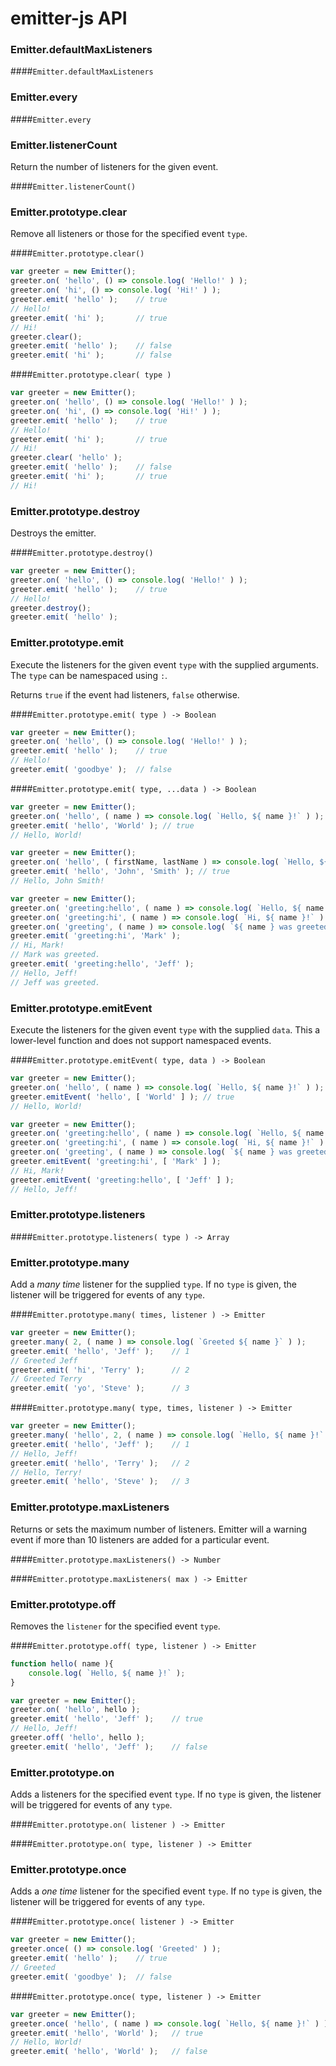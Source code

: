 # emitter-js API

### Emitter.defaultMaxListeners

####`Emitter.defaultMaxListeners`

### Emitter.every

####`Emitter.every`

### Emitter.listenerCount

Return the number of listeners for the given event.

####`Emitter.listenerCount()`

### Emitter.prototype.clear

Remove all listeners or those for the specified event `type`.

####`Emitter.prototype.clear()`

```javascript
var greeter = new Emitter();
greeter.on( 'hello', () => console.log( 'Hello!' ) );
greeter.on( 'hi', () => console.log( 'Hi!' ) );
greeter.emit( 'hello' );    // true
// Hello!
greeter.emit( 'hi' );       // true
// Hi!
greeter.clear();
greeter.emit( 'hello' );    // false
greeter.emit( 'hi' );       // false
```

####`Emitter.prototype.clear( type )`

```javascript
var greeter = new Emitter();
greeter.on( 'hello', () => console.log( 'Hello!' ) );
greeter.on( 'hi', () => console.log( 'Hi!' ) );
greeter.emit( 'hello' );    // true
// Hello!
greeter.emit( 'hi' );       // true
// Hi!
greeter.clear( 'hello' );
greeter.emit( 'hello' );    // false
greeter.emit( 'hi' );       // true
// Hi!
```

### Emitter.prototype.destroy

Destroys the emitter.

####`Emitter.prototype.destroy()`

```javascript
var greeter = new Emitter();
greeter.on( 'hello', () => console.log( 'Hello!' ) );
greeter.emit( 'hello' );    // true
// Hello!
greeter.destroy();
greeter.emit( 'hello' );
```

### Emitter.prototype.emit

Execute the listeners for the given event `type` with the supplied arguments. The `type` can be namespaced using `:`.

Returns `true` if the event had listeners, `false` otherwise.

####`Emitter.prototype.emit( type ) -> Boolean`

```javascript
var greeter = new Emitter();
greeter.on( 'hello', () => console.log( 'Hello!' ) );
greeter.emit( 'hello' );    // true
// Hello!
greeter.emit( 'goodbye' );  // false
```

####`Emitter.prototype.emit( type, ...data ) -> Boolean`

```javascript
var greeter = new Emitter();
greeter.on( 'hello', ( name ) => console.log( `Hello, ${ name }!` ) );
greeter.emit( 'hello', 'World' ); // true
// Hello, World!
```

```javascript
var greeter = new Emitter();
greeter.on( 'hello', ( firstName, lastName ) => console.log( `Hello, ${ firstName } ${ lastName }!` ) );
greeter.emit( 'hello', 'John', 'Smith' ); // true
// Hello, John Smith!
```

```javascript
var greeter = new Emitter();
greeter.on( 'greeting:hello', ( name ) => console.log( `Hello, ${ name }!` ) );
greeter.on( 'greeting:hi', ( name ) => console.log( `Hi, ${ name }!` ) );
greeter.on( 'greeting', ( name ) => console.log( `${ name } was greeted.` );
greeter.emit( 'greeting:hi', 'Mark' );
// Hi, Mark!
// Mark was greeted.
greeter.emit( 'greeting:hello', 'Jeff' );
// Hello, Jeff!
// Jeff was greeted.
```

### Emitter.prototype.emitEvent

Execute the listeners for the given event `type` with the supplied `data`. This a lower-level function and does not support namespaced events.

####`Emitter.prototype.emitEvent( type, data ) -> Boolean`

```javascript
var greeter = new Emitter();
greeter.on( 'hello', ( name ) => console.log( `Hello, ${ name }!` ) );
greeter.emitEvent( 'hello', [ 'World' ] ); // true
// Hello, World!
```

```javascript
var greeter = new Emitter();
greeter.on( 'greeting:hello', ( name ) => console.log( `Hello, ${ name }!` ) );
greeter.on( 'greeting:hi', ( name ) => console.log( `Hi, ${ name }!` ) );
greeter.on( 'greeting', ( name ) => console.log( `${ name } was greeted.` );
greeter.emitEvent( 'greeting:hi', [ 'Mark' ] );
// Hi, Mark!
greeter.emitEvent( 'greeting:hello', [ 'Jeff' ] );
// Hello, Jeff!
```

### Emitter.prototype.listeners

####`Emitter.prototype.listeners( type ) -> Array`

### Emitter.prototype.many

Add a *many time* listener for the supplied `type`. If no `type` is given, the listener will be triggered for events of any `type`.

####`Emitter.prototype.many( times, listener ) -> Emitter`

```javascript
var greeter = new Emitter();
greeter.many( 2, ( name ) => console.log( `Greeted ${ name }` ) );
greeter.emit( 'hello', 'Jeff' );    // 1
// Greeted Jeff
greeter.emit( 'hi', 'Terry' );      // 2
// Greeted Terry
greeter.emit( 'yo', 'Steve' );      // 3
```

####`Emitter.prototype.many( type, times, listener ) -> Emitter`

```javascript
var greeter = new Emitter();
greeter.many( 'hello', 2, ( name ) => console.log( `Hello, ${ name }!` ) );
greeter.emit( 'hello', 'Jeff' );    // 1
// Hello, Jeff!
greeter.emit( 'hello', 'Terry' );   // 2
// Hello, Terry!
greeter.emit( 'hello', 'Steve' );   // 3
```

### Emitter.prototype.maxListeners

Returns or sets the maximum number of listeners. Emitter will a warning event if more than 10 listeners are added for a particular event.

####`Emitter.prototype.maxListeners() -> Number`

####`Emitter.prototype.maxListeners( max ) -> Emitter`

### Emitter.prototype.off

Removes the `listener` for the specified event `type`.

####`Emitter.prototype.off( type, listener ) -> Emitter`

```javascript
function hello( name ){
    console.log( `Hello, ${ name }!` );
}

var greeter = new Emitter();
greeter.on( 'hello', hello );
greeter.emit( 'hello', 'Jeff' );    // true
// Hello, Jeff!
greeter.off( 'hello', hello );
greeter.emit( 'hello', 'Jeff' );    // false
```

### Emitter.prototype.on

Adds a listeners for the specified event `type`. If no `type` is given, the listener will be triggered for events of any `type`.

####`Emitter.prototype.on( listener ) -> Emitter`

####`Emitter.prototype.on( type, listener ) -> Emitter`

### Emitter.prototype.once

Adds a *one time* listener for the specified event `type`. If no `type` is given, the listener will be triggered for events of any `type`.

####`Emitter.prototype.once( listener ) -> Emitter`

```javascript
var greeter = new Emitter();
greeter.once( () => console.log( 'Greeted' ) );
greeter.emit( 'hello' );    // true
// Greeted
greeter.emit( 'goodbye' );  // false
```

####`Emitter.prototype.once( type, listener ) -> Emitter`

```javascript
var greeter = new Emitter();
greeter.once( 'hello', ( name ) => console.log( `Hello, ${ name }!` ) );
greeter.emit( 'hello', 'World' );   // true
// Hello, World!
greeter.emit( 'hello', 'World' );   // false
```